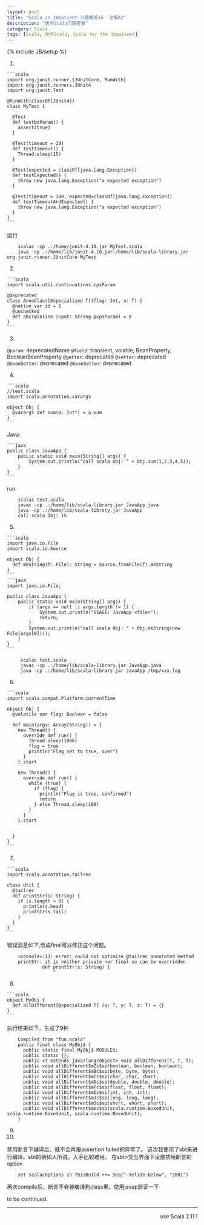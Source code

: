 ```yaml
---
layout: post
title: "Scala in Impatient 习题解答15  注解A2"
description: "快学Scala习题答案"
category: Scala
tags: [Scala, 快学Scala, Scala for the Impatient]
---
```

{% include JB/setup %}

1. 

    ```scala
    import org.junit.runner.{JUnitCore, RunWith}
    import org.junit.runners.JUnit4
    import org.junit.Test

    @RunWith(classOf[JUnit4])
    class MyTest {

      @Test
      def testNoParam() {
        assert(true)
      }

      @Test(timeout = 10)
      def testTimeout() {
        Thread.sleep(15)
      }

      @Test(expected = classOf[java.lang.Exception])
      def testExpected() {
        throw new java.lang.Exception("a expected exception")
      }

      @Test(timeout = 100, expected=classOf[java.lang.Exception])
      def testTimeoutAndExpected() {
        throw new java.lang.Exception("a expected exception")
      }
    }
    ```

  运行

        scalac -cp .:/home/junit-4.10.jar MyTest.scala
        java -cp .:/home/lib/junit-4.10.jar:/home/lib/scala-library.jar org.junit.runner.JUnitCore MyTest

2. 

    ```scala
    import scala.util.continuations.cpsParam

    @deprecated
    class AnnoClass[@specialized T](flag: Int, a: T) {
      @native var id = 1
      @unchecked
      def abc(@inline input: String @cpsParam) = 0
    }
    ```

3. 
`@param`: deprecatedName
`@field`: transient, volatile, BeanProperty, BooleanBeanProperty
`@getter`: deprecated
`@setter`: deprecated
`@beanGetter`: deprecated
`@beanSetter`: deprecated

4. 

    ```scala
    //test.scala
    import scala.annotation.varargs

    object Obj {
      @varargs def sum(a: Int*) = a.sum
    }
    ```
  Java:

    ```java
    public class JavaApp {
        public static void main(String[] args) {
            System.out.println("call scala Obj: " + Obj.sum(1,2,3,4,5));
        }
    }
    ```

  run

        scalac test.scala
        javac -cp .:/home/lib/scala-library.jar JavaApp.java
        java -cp .:/home/lib/scala-library.jar JavaApp 
        call scala Obj: 15

5. 

    ```scala
    import java.io.File
    import scala.io.Source

    object Obj {
      def mkString(f: File): String = Source.fromFile(f).mkString
    }
    ```
    ```java
    import java.io.File;

    public class JavaApp {
        public static void main(String[] args) {
            if (args == null || args.length != 1) {
                System.out.println("USAGE: JavaApp <file>");
                return;
            }
            System.out.println("call scala Obj: " + Obj.mkString(new File(args[0])));
        }
    }
    ```

         scalac test.scala 
         javac -cp .:/home/lib/scala-library.jar JavaApp.java
         java -cp .:/home/lib/scala-library.jar JavaApp /tmp/xxx.log

6. 

    ```scala
    import scala.compat.Platform.currentTime

    object Obj {
      @volatile var flag: Boolean = false

      def main(args: Array[String]) = {
        new Thread() {
          override def run() {
            Thread.sleep(1000)
            flag = true
            println("Flag set to true, over")
          }
        }.start

        new Thread() {
          override def run() {
            while (true) {
              if (flag) {
                println("Flag is true, confirmed")
                return
              } else Thread.sleep(100)
            }
          }
        }.start


      }
    }
    ```

7. 

    ```scala
    import scala.annotation.tailrec

    class Util {
      @tailrec
      def printStr(s: String) {
        if (s.length > 0) {
          println(s.head)
          printStr(s.tail) 
        }
      }
    }
    ```

  错误消息如下,改成final可以修正这个问题。

        <console>:13: error: could not optimize @tailrec annotated method
        printStr: it is neither private nor final so can be overridden
                 def printStr(s: String) {
                     ^

8. 

    ```scala
    object MyObj {
      def allDifferent[@specialized T] (x: T, y: T, z: T) = {}
    }
    ```

  执行结果如下，生成了9种

        Compiled from "fun.scala"
        public final class MyObj$ {
          public static final MyObj$ MODULE$;
          public static {};
          public <T extends java/lang/Object> void allDifferent(T, T, T);
          public void allDifferent$mZc$sp(boolean, boolean, boolean);
          public void allDifferent$mBc$sp(byte, byte, byte);
          public void allDifferent$mCc$sp(char, char, char);
          public void allDifferent$mDc$sp(double, double, double);
          public void allDifferent$mFc$sp(float, float, float);
          public void allDifferent$mIc$sp(int, int, int);
          public void allDifferent$mJc$sp(long, long, long);
          public void allDifferent$mSc$sp(short, short, short);
          public void allDifferent$mVc$sp(scala.runtime.BoxedUnit, scala.runtime.BoxedUnit, scala.runtime.BoxedUnit);
        }

9. 

10. 

禁用断言下编译后，就不会再报assertion failed的异常了。
这次我使用了sbt来进行编译。sbt的确如人所说，入手比较难用。
在sbt>交互界面下设置禁用断言的option

        set scalacOptions in ThisBuild ++= Seq("-Xelide-below", "2001")

再次compile后，断言不会被编译到class里。使用javap验证一下

to be continued.

----
<div align="right">use Scala 2.11.1</div>
